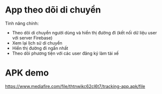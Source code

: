 # App theo dõi di chuyển
Tính năng chính:
- Theo dõi di chuyển người dùng và hiển thị đường đi (kết nối dữ liệu user với server Firebase)
- Xem lại lịch sử di chuyển
- Hiển thị đường đi ngắn nhất
- Theo dõi phương tiện với các user đăng ký làm tài xế
 # APK demo
 https://www.mediafire.com/file/thtnwikc62cl6t7/tracking-app.apk/file
